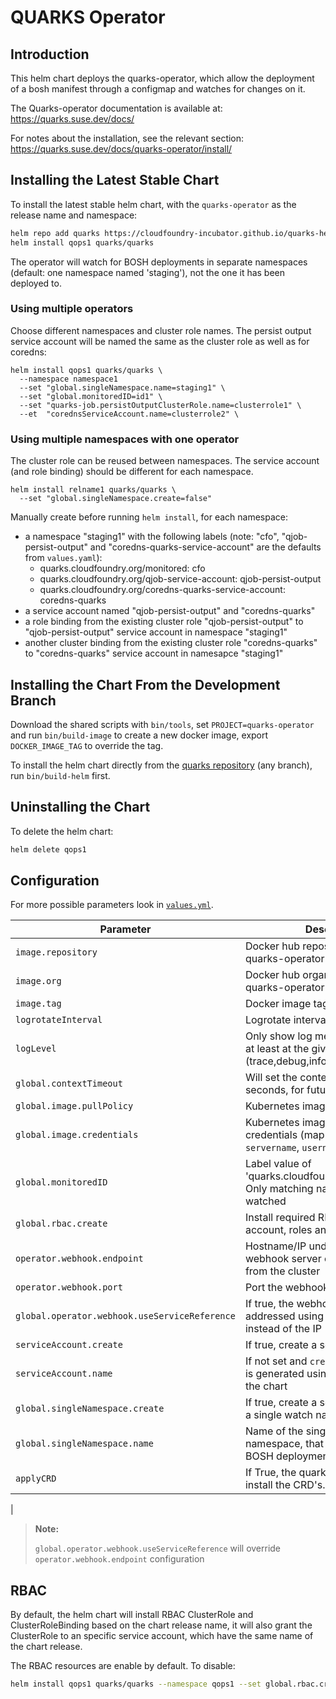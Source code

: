# QUARKS Operator

## Introduction

This helm chart deploys the quarks-operator, which allow the deployment of a bosh manifest through a configmap and watches for changes on it.

The Quarks-operator documentation is available at: https://quarks.suse.dev/docs/

For notes about the installation, see the relevant section: https://quarks.suse.dev/docs/quarks-operator/install/

## Installing the Latest Stable Chart

To install the latest stable helm chart, with the `quarks-operator` as the release name and namespace:

```bash
helm repo add quarks https://cloudfoundry-incubator.github.io/quarks-helm/
helm install qops1 quarks/quarks
```

The operator will watch for BOSH deployments in separate namespaces (default: one namespace named 'staging'), not the one it has been deployed to.

### Using multiple operators

Choose different namespaces and cluster role names. The persist output service account will be named the same as the cluster role as well as for coredns:

```
helm install qops1 quarks/quarks \
  --namespace namespace1
  --set "global.singleNamespace.name=staging1" \
  --set "global.monitoredID=id1" \
  --set "quarks-job.persistOutputClusterRole.name=clusterrole1" \
  --et  "corednsServiceAccount.name=clusterrole2" \
```

### Using multiple namespaces with one operator

The cluster role can be reused between namespaces.
The service account (and role binding) should be different for each namespace.

```
helm install relname1 quarks/quarks \
  --set "global.singleNamespace.create=false"
```

Manually create before running `helm install`, for each namespace:

* a namespace "staging1" with the following labels (note: "cfo", "qjob-persist-output" and "coredns-quarks-service-account" are the defaults from `values.yaml`):
  * quarks.cloudfoundry.org/monitored: cfo
  * quarks.cloudfoundry.org/qjob-service-account: qjob-persist-output
  * quarks.cloudfoundry.org/coredns-quarks-service-account: coredns-quarks
* a service account named "qjob-persist-output" and "coredns-quarks"
* a role binding from the existing cluster role "qjob-persist-output" to "qjob-persist-output" service account in namespace "staging1"
* another cluster binding from the existing cluster role "coredns-quarks" to "coredns-quarks" service account in namesapce "staging1"

## Installing the Chart From the Development Branch

Download the shared scripts with `bin/tools`, set `PROJECT=quarks-operator` and run `bin/build-image` to create a new docker image, export `DOCKER_IMAGE_TAG` to override the tag.

To install the helm chart directly from the [quarks repository](https://github.com/cloudfoundry-incubator/quarks-operator) (any branch), run `bin/build-helm` first.

## Uninstalling the Chart

To delete the helm chart:

```bash
helm delete qops1
```

## Configuration

For more possible parameters look in [`values.yml`](https://github.com/cloudfoundry-incubator/quarks-operator/blob/master/deploy/helm/quarks/values.yaml).

| Parameter                                         | Description                                                                                       | Default                                        |
| ------------------------------------------------- | ------------------------------------------------------------------------------------------------- | ---------------------------------------------- |
| `image.repository`                                | Docker hub repository for the quarks-operator image                                                   | `quarks-operator`                                  |
| `image.org`                                       | Docker hub organization for the quarks-operator image                                                 | `cfcontainerization`                           |
| `image.tag`                                       | Docker image tag                                                                                  | `foobar`                                       |
| `logrotateInterval`                               | Logrotate interval in minutes                                                                     | `1440`                                         |
| `logLevel`                                        | Only show log messages which are at least at the given level (trace,debug,info,warn)              | `debug`                                        |
| `global.contextTimeout`                           | Will set the context timeout in seconds, for future K8S API requests                              | `300`                                          |
| `global.image.pullPolicy`                         | Kubernetes image pullPolicy                                                                       | `IfNotPresent`                                 |
| `global.image.credentials`                        | Kubernetes image pull secret credentials (map with keys `servername`, `username`, and `password`) | `nil`                                          |
| `global.monitoredID`                              | Label value of 'quarks.cloudfoundry.org/monitored'. Only matching namespaces are watched          | `cfo`                                          |
| `global.rbac.create`                              | Install required RBAC service account, roles and rolebindings                                     | `true`                                         |
| `operator.webhook.endpoint`                       | Hostname/IP under which the webhook server can be reached from the cluster                        | the IP of service `cf-operator-webhook`        |
| `operator.webhook.port`                           | Port the webhook server listens on                                                                | 2999                                           |
| `global.operator.webhook.useServiceReference`     | If true, the webhook server is addressed using a service reference instead of the IP              | `true`                                         |
| `serviceAccount.create`                           | If true, create a service account                                                                 | `true`                                         |
| `serviceAccount.name`                             | If not set and `create` is `true`, a name is generated using the fullname of the chart            |                                                |
| `global.singleNamespace.create`                   | If true, create a service account and a single watch namespace                                    | `true`                                         |
| `global.singleNamespace.name`                     | Name of the single watch namespace, that will be watched for BOSH deployment                      | `staging`                                      |
| `applyCRD`              | If True, the quarks-operator will install the CRD's.                                                                        | `true`
|
> **Note:**
>
> `global.operator.webhook.useServiceReference` will override `operator.webhook.endpoint` configuration
>

## RBAC

By default, the helm chart will install RBAC ClusterRole and ClusterRoleBinding based on the chart release name, it will also grant the ClusterRole to an specific service account, which have the same name of the chart release.

The RBAC resources are enable by default. To disable:

```bash
helm install qops1 quarks/quarks --namespace qops1 --set global.rbac.create=false
```
